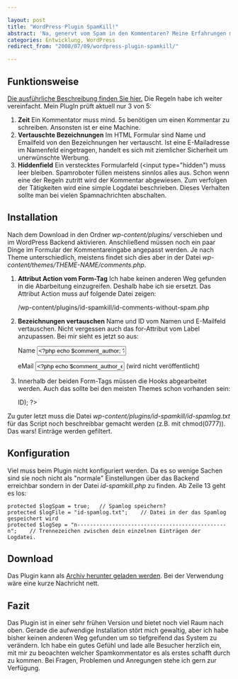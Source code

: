 ```yaml
---

layout: post
title: "WordPress Plugin SpamKill!"
abstract: 'Na, genervt vom Spam in den Kommentaren? Meine Erfahrungen mit den fiesen Spamrobotern habe ich jetzt in ein WordPress Plugin gepackt und biete es zum freien Einsatz an.Hier auf dem Blog ist es schon im Einsatz, hat aber bisher noch nichts abwehren müssen. [Direkt zum Download](http://www.interaktionsdesigner.de/2008/07/09/wordpress-plugin-spamkill/#download).'
categories: Entwicklung, WordPress
redirect_from: "2008/07/09/wordpress-plugin-spamkill/"

---
```


## Funktionsweise
[Die ausführliche Beschreibung finden Sie hier.](http://www.interaktionsdesigner.de/2008/05/14/spamschutz-ohne-kompromisse/) Die Regeln habe ich weiter vereinfacht. Mein PlugIn prüft aktuell nur 3 von 5:

1. **Zeit**
Ein Kommentator muss mind. 5s benötigen um einen Kommentar zu schreiben. Ansonsten ist er eine Machine.
2. **Vertauschte Bezeichnungen**
Im HTML Formular sind Name und Emailfeld von den Bezeichnungen her vertauscht. Ist eine E-Mailadresse im Namenfeld eingetragen, handelt es sich mit ziemlicher Sicherheit um unerwünschte Werbung.
3. **Hiddenfield**
Ein verstecktes Formularfeld (<input type="hidden") muss leer bleiben. Spamroboter füllen meistens sinnlos alles aus.
Schon wenn eine der Regeln zutritt wird der Kommentar abgewiesen.
Zum verfolgen der Tätigkeiten wird eine simple Logdatei beschrieben. Dieses Verhalten sollte man bei vielen Spamnachrichten abschalten.

## Installation
Nach dem Download in den Ordner _wp-content/plugins/_ verschieben und im WordPress Backend aktivieren.
Anschließend müssen noch ein paar Dinge im Formular der Kommentareingabe angepasst werden. Je nach Theme unterschiedlich, meistens findet sich dies aber in der Datei _wp-content/themes/THEME-NAME/comments.php_.

1. **Attribut Action vom Form-Tag**
Ich habe keinen anderen Weg gefunden in die Abarbeitung einzugreifen. Deshalb habe ich sie ersetzt. Das Attribut Action muss auf folgende Datei zeigen:

    <?php echo get_option('siteurl'); ?>/wp-content/plugins/id-spamkill/id-comments-without-spam.php

2. **Bezeichnungen vertauschen**
Name und ID vom Namen und E-Mailfeld vertauschen. Nicht vergessen auch das for-Attribut vom Label anzupassen. Bei mir sieht es jetzt so aus:

    <p class="first">
    	<label for="email">Name <?php if ($req) echo "(erforderlich)"; ?></label>
    	<input class="styling" type="text" name="email" id="email" value="<?php echo $comment_author; ?>" size="22" tabindex="1" />
    </p>
    
    <p>
    	<label for="author">eMail <?php if ($req) echo "(erforderlich)"; ?></label>
    	<input class="styling" type="text" name="author" id="author" value="<?php echo $comment_author_email; ?>" size="22" tabindex="2" />
    	<span>(wird nicht veröffentlicht)</span>
    </p>

3. Innerhalb der beiden Form-Tags müssen die Hooks abgearbeitet werden. Auch das sollte bei den meisten Themes schon vorhanden sein:

    <?php do_action('comment_form', $post->ID); ?>

Zu guter letzt muss die Datei _wp-content/plugins/id-spamkill/id-spamlog.txt_ für das Script noch beschreibbar gemacht werden (z.B. mit chmod(0777)). Das wars! Einträge werden gefiltert.

## Konfiguration
Viel muss beim Plugin nicht konfiguriert werden. Da es so wenige Sachen sind sie noch nicht als "normale" Einstellungen über das Backend erreichbar sondern in der Datei _id-spamkill.php_ zu finden. Ab Zeile 13 geht es los:

    protected $logSpam = true;   // Spamlog speichern?
    protected $logFile = "id-spamlog.txt";    // Datei in der das Spamlog gespeichert wird
    protected $logSep = "n-----------------------------------------------n";    // Trennezeichen zwischen dein einzelnen Einträgen der Logdatei.

## Download
Das Plugin kann als [Archiv herunter geladen werden](http://blog.paul-lunow.de/wp-content/uploads/2008/07/id-spamkill-01.zip). Bei der Verwendung wäre eine kurze Nachricht nett.

## Fazit
Das Plugin ist in einer sehr frühen Version und bietet noch viel Raum nach oben. Gerade die aufwendige Installation stört mich gewaltig, aber ich habe bisher keinen anderen Weg gefunden um so tiefgreifend das System zu verändern.
Ich habe ein gutes Gefühl und lade alle Besucher herzlich ein, mit mir zu beoachten welcher Spamkommentator es als erstes schafft durch zu kommen.
Bei Fragen, Problemen und Anregungen stehe ich gern zur Verfügung.